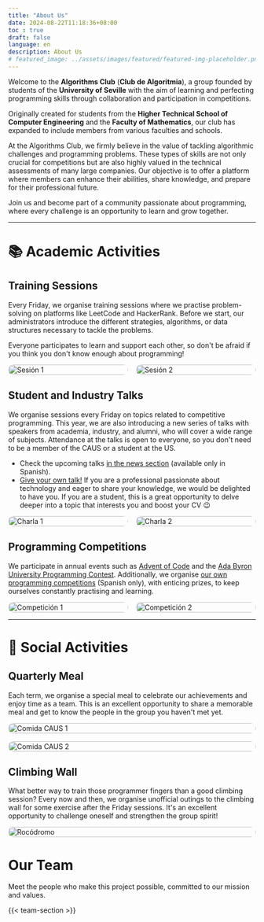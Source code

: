 ```yaml
---
title: "About Us"
date: 2024-08-22T11:18:36+08:00
toc : true
draft: false
language: en
description: About Us
# featured_image: ../assets/images/featured/featured-img-placeholder.png
---
```


Welcome to the **Algorithms Club** (**Club de Algoritmia**), a group founded by students of the **University of Seville** with the aim of learning and perfecting programming skills through collaboration and participation in competitions.

Originally created for students from the **Higher Technical School of Computer Engineering** and the **Faculty of Mathematics**, our club has expanded to include members from various faculties and schools.

At the Algorithms Club, we firmly believe in the value of tackling algorithmic challenges and programming problems. These types of skills are not only crucial for competitions but are also highly valued in the technical assessments of many large companies. Our objective is to offer a platform where members can enhance their abilities, share knowledge, and prepare for their professional future.

Join us and become part of a community passionate about programming, where every challenge is an opportunity to learn and grow together.

---


# 📚 Academic Activities

## Training Sessions

Every Friday, we organise training sessions where we practise problem-solving on platforms like LeetCode and HackerRank. Before we start, our administrators introduce the different strategies, algorithms, or data structures necessary to tackle the problems.

Everyone participates to learn and support each other, so don't be afraid if you think you don't know enough about programming\!

<div style="display: flex; flex-wrap: wrap; gap: 16px; justify-content: center;">
  <img src="/images/about/caus-sesiones-1.jpg" alt="Sesión 1" style="width: 100%; max-width: 600px; flex: 1; border-radius: 12px;">
  <img src="/images/about/caus-sesiones-2.jpg" alt="Sesión 2" style="width: 100%; max-width: 600px; flex: 1; border-radius: 12px;">
</div>


## Student and Industry Talks

We organise sessions every Friday on topics related to competitive programming. This year, we are also introducing a new series of talks with speakers from academia, industry, and alumni, who will cover a wide range of subjects. Attendance at the talks is open to everyone, so you don't need to be a member of the CAUS or a student at the US.

  - Check the upcoming talks [in the news section](/news/) (available only in Spanish).
  - [Give your own talk\!](https://forms.gle/yY9WpbA6Lof41ufa7) If you are a professional passionate about technology and eager to share your knowledge, we would be delighted to have you. If you are a student, this is a great opportunity to delve deeper into a topic that interests you and boost your CV 😉

<div style="display: flex; flex-wrap: wrap; gap: 16px; justify-content: center;">
  <img src="/images/about/charla1.jpg" alt="Charla 1" style="width: 100%; max-width: 600px; flex: 1;border-radius: 12px;">
  <img src="/images/about/charla2.jpg" alt="Charla 2" style="width: 100%; max-width: 600px; flex: 1;border-radius: 12px;">
</div>

## Programming Competitions

We participate in annual events such as [Advent of Code](https://adventofcode.com/) and the [Ada Byron University Programming Contest](http://ada-byron.es/). Additionally, we organise [our own programming competitions](/news/2024-10-27-complicaus-2/) (Spanish only), with enticing prizes, to keep ourselves constantly practising and learning.

<div style="display: flex; flex-wrap: wrap; gap: 16px; justify-content: center;">
  <img src="/images/about/competiciones1.JPG" alt="Competición 1" style="width: 100%; max-width: 600px; flex: 1;border-radius: 12px;">
  <img src="/images/about/competiciones2.jpg" alt="Competición 2" style="width: 100%; max-width: 600px; flex: 1;border-radius: 12px;">
</div>

---

# 🎉 Social Activities

## Quarterly Meal

Each term, we organise a special meal to celebrate our achievements and enjoy time as a team. This is an excellent opportunity to share a memorable meal and get to know the people in the group you haven't met yet.

<div style="display: flex; flex-wrap: wrap; gap: 16px; justify-content: center;">
  <img src="/images/about/comida-caus.jpg" alt="Comida CAUS 1" style="width: 100%; max-width: 600px;border-radius: 12px;">
  <img src="/images/about/comida-caus2.jpg" alt="Comida CAUS 2" style="width: 100%; max-width: 600px;border-radius: 12px;">
</div>

## Climbing Wall

What better way to train those programmer fingers than a good climbing session? Every now and then, we organise unofficial outings to the climbing wall for some exercise after the Friday sessions. It's an excellent opportunity to challenge oneself and strengthen the group spirit\!

<!-- ![alt text](rocodromo.png) -->
<div style="display: flex; flex-wrap: wrap; gap: 16px; justify-content: center;">
  <img src="/images/about/rocodromo.png" alt="Rocódromo" style="width: 100%; max-width: 600px;border-radius: 12px;">
</div>

# Our Team

Meet the people who make this project possible, committed to our mission and values.

{{< team-section >}}